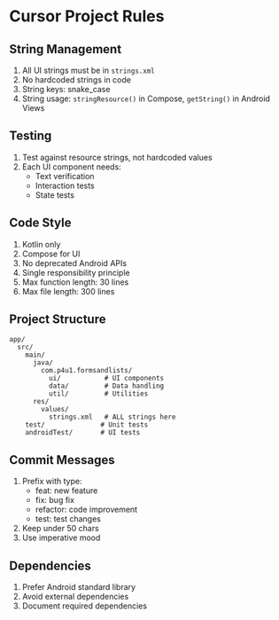 # Cursor Project Rules

## String Management
1. All UI strings must be in `strings.xml`
2. No hardcoded strings in code
3. String keys: snake_case
4. String usage: `stringResource()` in Compose, `getString()` in Android Views

## Testing
1. Test against resource strings, not hardcoded values
2. Each UI component needs:
   - Text verification
   - Interaction tests
   - State tests

## Code Style
1. Kotlin only
2. Compose for UI
3. No deprecated Android APIs
4. Single responsibility principle
5. Max function length: 30 lines
6. Max file length: 300 lines

## Project Structure
```
app/
  src/
    main/
      java/
        com.p4u1.formsandlists/
          ui/           # UI components
          data/         # Data handling
          util/         # Utilities
      res/
        values/
          strings.xml   # ALL strings here
    test/              # Unit tests
    androidTest/       # UI tests
```

## Commit Messages
1. Prefix with type:
   - feat: new feature
   - fix: bug fix
   - refactor: code improvement
   - test: test changes
2. Keep under 50 chars
3. Use imperative mood

## Dependencies
1. Prefer Android standard library
2. Avoid external dependencies
3. Document required dependencies 